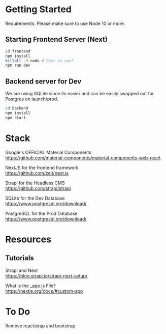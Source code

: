 # Getting Started

Requirements: Please make sure to use Node 10 or more.

## Starting Frontend Server (Next)

```bash
cd frontend
npm install
killall -9 node # Port in use?
npm run dev
```

## Backend server for Dev

We are using SQLite since its easier and can be easily swapped out for Postgres on launch/prod.

```bash
cd backend
npm install
npm start
```

<!-- 
## Starting Backend Server (Strapi) for Production 

Requirements: Have Postgres installed and running on your machine.

Brew? Follow this. https://www.robinwieruch.de/postgres-sql-macos-setup

```bash 
createdb eqx
```

otherwise.. install PostgreSQL yourself. https://www.postgresql.org/download/ and create a PostgreSQL database as specified in database.json.

```json
"client": "postgres",
"host": "127.0.0.1",
"port": "5433",
"database": "eqx",
"username": "postgres",
"password": "postgres"
```

Start Backend

```bash
cd backend
npm install
strapi start
```
 -->

# Stack

Google's OFFICIAL Material Components  
https://github.com/material-components/material-components-web-react

NextJS for the frontend framework  
https://github.com/zeit/next.js

Strapi for the Headless CMS  
https://github.com/strapi/strapi

SQLite for the Dev Database  
https://www.postgresql.org/download/

PostgreSQL for the Prod Database  
https://www.postgresql.org/download/



# Resources

## Tutorials

Strapi and Next  
https://blog.strapi.io/strapi-next-setup/ 

What is the _app.js File?  
https://nextjs.org/docs/#custom-app




# To Do

Remove reactstrap and bootstrap


